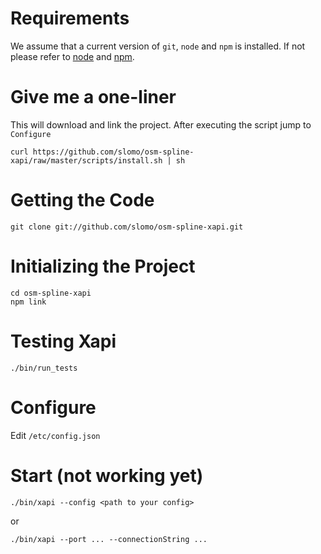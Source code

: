 Requirements
============

We assume that a current version of `git`, `node` and `npm` is installed.
If not please refer to [node](http://nodejs.org/) and [npm](http://npmjs.org/).

Give me a one-liner
===================

This will download and link the project.
After executing the script jump to `Configure`

    curl https://github.com/slomo/osm-spline-xapi/raw/master/scripts/install.sh | sh

Getting the Code
================

    git clone git://github.com/slomo/osm-spline-xapi.git

Initializing the Project
========================

    cd osm-spline-xapi
    npm link

Testing Xapi
============

    ./bin/run_tests

Configure
=========

Edit `/etc/config.json`

Start (not working yet)
=====

    ./bin/xapi --config <path to your config>

or

    ./bin/xapi --port ... --connectionString ...
